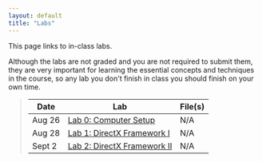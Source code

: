 ```yaml
---
layout: default
title: "Labs"
---
```


This page links to in-class labs.

Although the labs are not graded and you are not required to submit them, they are very important for learning the essential concepts and techniques in the course, so any lab you don't finish in class you should finish on your own time.

> Date | Lab | File(s)
> ---- | --- | -------
> Aug 26 | [Lab 0: Computer Setup](lab00.html) | N/A
> Aug 28 | [Lab 1: DirectX Framework I](lab01.html) | N/A
> Sept 2 | [Lab 2: DirectX Framework II](lab02.html) | N/A

